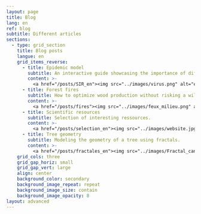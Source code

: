 ```yaml
---
layout: page
title: Blog
lang: en
ref: blog
subtitle: Different articles
sections:
  - type: grid_section
    title: Blog posts
    langue: en
    grid_items_reverse:
      - title: Epidemic model
        subtitle: An interactive guide showcasing the importance of differential equations.
        content: >- 
          <a href="/posts/SIR_en"><img src="../images/virus.png" alt="epidemy"></a>
      - title: Forest fires
        subtitle: How to optimize wood production without risking a wildfire?
        content: >- 
          <a href="/posts/fires"><img src="../images/feux_milieu.png" alt="forest fire"></a>
      - title: Scientific resources
        subtitle: Selection of interesting ressources.
        content: >- 
          <a href="/posts/selection_en"><img src="../images/website.jpg" alt="ressources"></a>
      - title: Tree geometry
        subtitle: Modeling the geometry of a tree using fractals.
        content: >- 
          <a href="/posts/fractales_en"><img src="../images/Fractal_canopy.svg.png" alt="tree fractal"></a>
    grid_cols: three
    grid_gap_horiz: small
    grid_gap_vert: large
    align: center
    background_color: secondary
    background_image_repeat: repeat
    background_image_size: contain
    background_image_opacity: 8
layout: advanced
---
```



